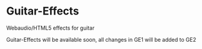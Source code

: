 # Guitar-Effects

Webaudio/HTML5 effects for guitar

Guitar-Effects will be available soon, all changes in GE1 will be added to GE2
